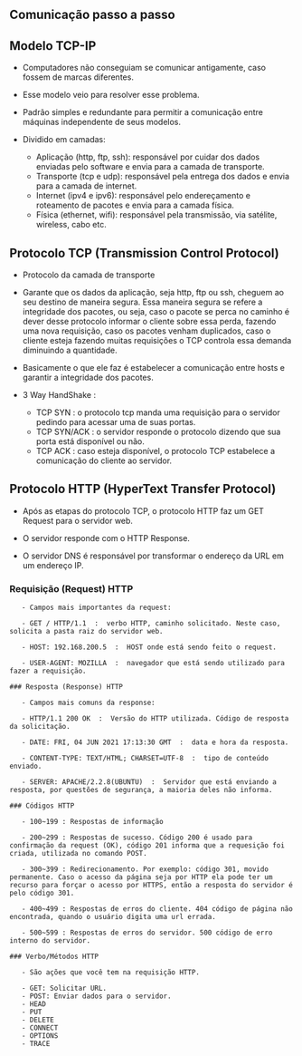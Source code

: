 ## Comunicação passo a passo

## Modelo TCP-IP
   
   - Computadores não conseguiam se comunicar antigamente, caso fossem de marcas diferentes.

   - Esse modelo veio para resolver esse problema.

   - Padrão simples e redundante para permitir a comunicação entre máquinas independente de seus modelos.

   - Dividido em camadas: 
      - Aplicação (http, ftp, ssh): responsável por cuidar dos dados enviadas pelo software e envia para a camada de transporte. 
      - Transporte (tcp e udp): responsável pela entrega dos dados e envia para a camada de internet. 
      - Internet (ipv4 e ipv6): responsável pelo endereçamento e roteamento de pacotes e envia para a camada física. 
      - Física (ethernet, wifi): responsável pela transmissão, via satélite, wireless, cabo etc.

    
## Protocolo TCP (Transmission Control Protocol)

   - Protocolo da camada de transporte

   - Garante que os dados da aplicação, seja http, ftp ou ssh, cheguem ao seu destino de maneira segura. Essa maneira segura se refere a integridade dos pacotes, ou seja, caso o pacote se perca no caminho é dever desse protocolo informar o cliente sobre essa perda, fazendo uma nova requisição, caso os pacotes venham duplicados, caso o cliente esteja fazendo muitas requisições o TCP controla essa demanda diminuindo a quantidade. 

   - Basicamente o que ele faz é estabelecer a comunicação entre hosts e garantir a integridade dos pacotes. 

   - 3 Way HandShake : 
      - TCP SYN : o protocolo tcp manda uma requisição para o servidor pedindo para acessar uma de suas portas.
      - TCP SYN/ACK : o servidor responde o protocolo dizendo que sua porta está disponível ou não.
      - TCP ACK : caso esteja disponível, o protocolo TCP estabelece a comunicação do cliente ao servidor.


## Protocolo HTTP (HyperText Transfer Protocol)

   - Após as etapas do protocolo TCP, o protocolo HTTP faz um GET Request para o servidor web. 

   - O servidor responde com o HTTP Response. 

   - O servidor DNS é responsável por transformar o endereço da URL em um endereço IP. 

   ### Requisição (Request) HTTP

       - Campos mais importantes da request: 

       - GET / HTTP/1.1  :  verbo HTTP, caminho solicitado. Neste caso, solicita a pasta raiz do servidor web.

       - HOST: 192.168.200.5  :  HOST onde está sendo feito o request.

       - USER-AGENT: MOZILLA  :  navegador que está sendo utilizado para fazer a requisição. 

    ### Resposta (Response) HTTP

       - Campos mais comuns da response:

       - HTTP/1.1 200 OK  :  Versão do HTTP utilizada. Código de resposta da solicitação.

       - DATE: FRI, 04 JUN 2021 17:13:30 GMT  :  data e hora da resposta.

       - CONTENT-TYPE: TEXT/HTML; CHARSET=UTF-8  :  tipo de conteúdo enviado.

       - SERVER: APACHE/2.2.8(UBUNTU)  :  Servidor que está enviando a resposta, por questões de segurança, a maioria deles não informa. 

    ### Códigos HTTP

       - 100~199 : Respostas de informação

       - 200~299 : Respostas de sucesso. Código 200 é usado para confirmação da request (OK), código 201 informa que a requesição foi criada, utilizada no comando POST.

       - 300~399 : Redirecionamento. Por exemplo: código 301, movido permanente. Caso o acesso da página seja por HTTP ela pode ter um recurso para forçar o acesso por HTTPS, então a resposta do servidor é pelo código 301.

       - 400~499 : Respostas de erros do cliente. 404 código de página não encontrada, quando o usuário digita uma url errada.

       - 500~599 : Respostas de erros do servidor. 500 código de erro interno do servidor. 

    ### Verbo/Métodos HTTP

       - São ações que você tem na requisição HTTP. 

       - GET: Solicitar URL. 
       - POST: Enviar dados para o servidor.
       - HEAD
       - PUT
       - DELETE
       - CONNECT
       - OPTIONS
       - TRACE